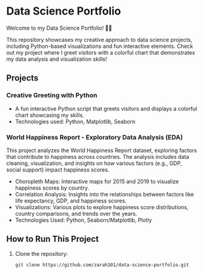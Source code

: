 # Data Science Portfolio

Welcome to my Data Science Portfolio! 🎉🎉

This repository showcases my creative approach to data science projects, including Python-based visualizations and fun interactive elements. Check out my project where I greet visitors with a colorful chart that demonstrates my data analysis and visualization skills!

## Projects

### Creative Greeting with Python
- A fun interactive Python script that greets visitors and displays a colorful chart showcasing my skills.
- Technologies used: Python, Matplotlib, Seaborn

### World Happiness Report - Exploratory Data Analysis (EDA)
This project analyzes the World Happiness Report dataset, exploring factors that contribute to happiness across countries. The analysis includes data cleaning, visualization, and insights on how various factors (e.g., GDP, social support) impact happiness scores.

- Choropleth Maps: Interactive maps for 2015 and 2019 to visualize happiness scores by country.
- Correlation Analysis: Insights into the relationships between factors like life expectancy, GDP, and happiness scores.
- Visualizations: Various plots to explore happiness score distributions, country comparisons, and trends over the years.
- Technologies Used: Python, Seaborn/Matplotlib, Plotly

## How to Run This Project
1. Clone the repository: 
   ```bash
   git clone https://github.com/zarah101/data-science-portfolio.git
